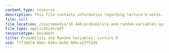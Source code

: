 ```yaml
---
content_type: resource
description: This file contains information regarding lecture 8 notes.
file: null
file_location: /coursemedia/18-440-probability-and-random-variables-spring-2014/77f1687d8bbcb56abe049dbca2375326_MIT18_440S14_Lecture8.pdf
file_type: application/pdf
resourcetype: Document
title: Probability and Random Variables, Lecture 8
uid: 77f1687d-8bbc-b56a-be04-9dbca2375326
---
```

